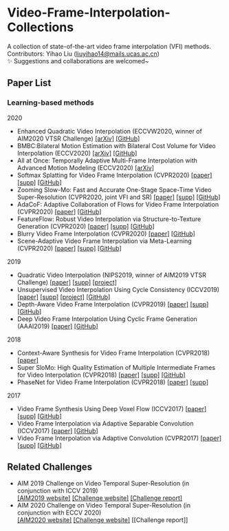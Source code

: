 # Video-Frame-Interpolation-Collections
A collection of state-of-the-art video frame interpolation (VFI) methods.  
Contributors: Yihao Liu (liuyihao14@mails.ucas.ac.cn)  
:sparkles: Suggestions and collaborations are welcomed~

## Paper List
### Learning-based methods

2020  
- Enhanced Quadratic Video Interpolation (ECCVW2020, winner of AIM2020 VTSR Challenge) [[arXiv]](https://arxiv.org/pdf/2009.04642.pdf) [[GitHub]](https://github.com/lyh-18/EQVI)  
- BMBC:Bilateral Motion Estimation with Bilateral Cost Volume for Video Interpolation (ECCV2020) [[arXiv]](https://arxiv.org/abs/2007.12622) [[GitHub]](https://github.com/JunHeum/BMBC)
- All at Once: Temporally Adaptive Multi-Frame Interpolation with Advanced Motion Modeling (ECCV2020) [[arXiv]](https://arxiv.org/abs/2007.11762)
- Softmax Splatting for Video Frame Interpolation (CVPR2020) [[paper]](https://openaccess.thecvf.com/content_CVPR_2020/papers/Niklaus_Softmax_Splatting_for_Video_Frame_Interpolation_CVPR_2020_paper.pdf) [[supp]](https://openaccess.thecvf.com/content_CVPR_2020/html/Niklaus_Softmax_Splatting_for_Video_Frame_Interpolation_CVPR_2020_paper.html) [[GitHub]](https://github.com/sniklaus/softmax-splatting)
- Zooming Slow-Mo: Fast and Accurate One-Stage Space-Time Video Super-Resolution (CVPR2020, joint VFI and SR) [[paper]](https://openaccess.thecvf.com/content_CVPR_2020/papers/Xiang_Zooming_Slow-Mo_Fast_and_Accurate_One-Stage_Space-Time_Video_Super-Resolution_CVPR_2020_paper.pdf) [[supp]](https://openaccess.thecvf.com/content_CVPR_2020/html/Xiang_Zooming_Slow-Mo_Fast_and_Accurate_One-Stage_Space-Time_Video_Super-Resolution_CVPR_2020_paper.html) [[GitHub]](https://github.com/Mukosame/Zooming-Slow-Mo-CVPR-2020)
- AdaCoF: Adaptive Collaboration of Flows for Video Frame Interpolation (CVPR2020) [[paper]](https://openaccess.thecvf.com/content_CVPR_2020/papers/Lee_AdaCoF_Adaptive_Collaboration_of_Flows_for_Video_Frame_Interpolation_CVPR_2020_paper.pdf) [[GitHub]](https://github.com/HyeongminLEE/AdaCoF-pytorch)
- FeatureFlow: Robust Video Interpolation via Structure-to-Texture Generation (CVPR2020) [[paper]](https://openaccess.thecvf.com/content_CVPR_2020/papers/Gui_FeatureFlow_Robust_Video_Interpolation_via_Structure-to-Texture_Generation_CVPR_2020_paper.pdf) [[supp]](https://openaccess.thecvf.com/content_CVPR_2020/html/Gui_FeatureFlow_Robust_Video_Interpolation_via_Structure-to-Texture_Generation_CVPR_2020_paper.html) [[GitHub]](https://github.com/CM-BF/FeatureFlow)
- Blurry Video Frame Interpolation (CVPR2020) [[paper]](https://openaccess.thecvf.com/content_CVPR_2020/papers/Shen_Blurry_Video_Frame_Interpolation_CVPR_2020_paper.pdf) [[GitHub]](https://github.com/laomao0/BIN)
- Scene-Adaptive Video Frame Interpolation via Meta-Learning (CVPR2020) [[paper]](https://openaccess.thecvf.com/content_CVPR_2020/papers/Choi_Scene-Adaptive_Video_Frame_Interpolation_via_Meta-Learning_CVPR_2020_paper.pdf) [[supp]](https://openaccess.thecvf.com/content_CVPR_2020/html/Choi_Scene-Adaptive_Video_Frame_Interpolation_via_Meta-Learning_CVPR_2020_paper.html) [[GitHub]](https://github.com/myungsub/meta-interpolation)

2019
- Quadratic Video Interpolation (NIPS2019, winner of AIM2019 VTSR Challenge) [[paper]](http://papers.nips.cc/paper/8442-quadratic-video-interpolation.pdf) [[supp]](http://papers.nips.cc/paper/8442-quadratic-video-interpolation) [[project]](https://sites.google.com/view/xiangyuxu/qvi_nips19)
- Unsupervised Video Interpolation Using Cycle Consistency (ICCV2019) [[paper]](https://openaccess.thecvf.com/content_ICCV_2019/papers/Reda_Unsupervised_Video_Interpolation_Using_Cycle_Consistency_ICCV_2019_paper.pdf) [[supp]](https://openaccess.thecvf.com/content_ICCV_2019/supplemental/Reda_Unsupervised_Video_Interpolation_ICCV_2019_supplemental.pdf) [[project]](https://nv-adlr.github.io/publication/2019-UnsupervisedVideoInterpolation) [[GitHub]](https://github.com/NVIDIA/unsupervised-video-interpolation)
- Depth-Aware Video Frame Interpolation (CVPR2019) [[paper]](https://openaccess.thecvf.com/content_CVPR_2019/papers/Bao_Depth-Aware_Video_Frame_Interpolation_CVPR_2019_paper.pdf) [[supp]](https://openaccess.thecvf.com/content_CVPR_2019/html/Bao_Depth-Aware_Video_Frame_Interpolation_CVPR_2019_paper.html) [[GitHub]](https://github.com/baowenbo/DAIN)
- Deep Video Frame Interpolation Using Cyclic Frame Generation (AAAI2019) [[paper]](https://www.aaai.org/ojs/index.php/AAAI/article/view/4905) [[GitHub]](https://github.com/alex04072000/CyclicGen)

2018
- Context-Aware Synthesis for Video Frame Interpolation (CVPR2018) [[paper]](https://openaccess.thecvf.com/content_cvpr_2018/papers/Niklaus_Context-Aware_Synthesis_for_CVPR_2018_paper.pdf)
- Super SloMo: High Quality Estimation of Multiple Intermediate Frames for Video Interpolation (CVPR2018) [[paper]](https://openaccess.thecvf.com/content_cvpr_2018/papers/Jiang_Super_SloMo_High_CVPR_2018_paper.pdf) [[supp]](https://openaccess.thecvf.com/content_cvpr_2018/html/Jiang_Super_SloMo_High_CVPR_2018_paper.html) [[GitHub]](https://github.com/avinashpaliwal/Super-SloMo)
- PhaseNet for Video Frame Interpolation (CVPR2018) [[paper]](https://openaccess.thecvf.com/content_cvpr_2018/papers/Meyer_PhaseNet_for_Video_CVPR_2018_paper.pdf) [[supp]](https://openaccess.thecvf.com/content_cvpr_2018/Supplemental/1790-supp.pdf)


2017
- Video Frame Synthesis Using Deep Voxel Flow (ICCV2017) [[paper]](https://openaccess.thecvf.com/content_ICCV_2017/papers/Liu_Video_Frame_Synthesis_ICCV_2017_paper.pdf) [[supp]](https://openaccess.thecvf.com/content_iccv_2017/html/Liu_Video_Frame_Synthesis_ICCV_2017_paper.html) [[GitHub]](https://github.com/liuziwei7/voxel-flow)
- Video Frame Interpolation via Adaptive Separable Convolution (ICCV2017) [[paper]](https://openaccess.thecvf.com/content_ICCV_2017/papers/Niklaus_Video_Frame_Interpolation_ICCV_2017_paper.pdf) [[GitHub]](https://github.com/sniklaus/sepconv-slomo)
- Video Frame Interpolation via Adaptive Convolution (CVPR2017) [[paper]](https://openaccess.thecvf.com/content_cvpr_2017/papers/Niklaus_Video_Frame_Interpolation_CVPR_2017_paper.pdf) [[supp]](https://openaccess.thecvf.com/content_cvpr_2017/html/Niklaus_Video_Frame_Interpolation_CVPR_2017_paper.html) [[GitHub]](https://github.com/sniklaus/sepconv-slomo)



## Related Challenges
- AIM 2019 Challenge on Video Temporal Super-Resolution (in conjunction with ICCV 2019)  
[[AIM2019 website]](https://data.vision.ee.ethz.ch/cvl/aim19/) [[Challenge website]](https://competitions.codalab.org/competitions/20244)  [[Challenge report]](https://ieeexplore.ieee.org/abstract/document/9022180)
- AIM 2020 Challenge on Video Temporal Super-Resolution (in conjunction with ECCV 2020)  
[[AIM2020 website]](https://data.vision.ee.ethz.ch/cvl/aim20/) [[Challenge website]](https://competitions.codalab.org/competitions/24584)  [[Challenge report]]
